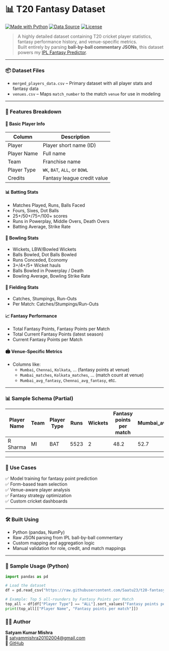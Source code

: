 # 📊 T20 Fantasy Dataset

[![Made with Python](https://img.shields.io/badge/Built%20with-Python-3776AB?logo=python&logoColor=white)](https://www.python.org/)
[![Data Source](https://img.shields.io/badge/Data%20source-Custom%20Parsed-blue)]()
[![License](https://img.shields.io/badge/License-MIT-lightgrey)](./LICENSE)

> A highly detailed dataset containing T20 cricket player statistics, fantasy performance history, and venue-specific metrics.  
> Built entirely by parsing **ball-by-ball commentary JSONs**, this dataset powers my [IPL Fantasy Predictor](https://github.com/Saatu23/ipl-fantasy-predictor).

---

### 📦 Dataset Files

- `merged_players_data.csv` – Primary dataset with all player stats and fantasy data
- `venues.csv` – Maps `match_number` to the match `venue` for use in modeling

---

### 🧠 Features Breakdown

#### 🏏 **Basic Player Info**
| Column            | Description                      |
|------------------|----------------------------------|
| Player            | Player short name (ID)           |
| Player Name       | Full name                        |
| Team              | Franchise name                   |
| Player Type       | `WK`, `BAT`, `ALL`, or `BOWL`    |
| Credits           | Fantasy league credit value      |

#### 📊 **Batting Stats**
- Matches Played, Runs, Balls Faced
- Fours, Sixes, Dot Balls
- 25+/50+/75+/100+ scores
- Runs in Powerplay, Middle Overs, Death Overs
- Batting Average, Strike Rate

#### 🏏 **Bowling Stats**
- Wickets, LBW/Bowled Wickets
- Balls Bowled, Dot Balls Bowled
- Runs Conceded, Economy
- 3+/4+/5+ Wicket hauls
- Balls Bowled in Powerplay / Death
- Bowling Average, Bowling Strike Rate

#### 🧤 **Fielding Stats**
- Catches, Stumpings, Run-Outs
- Per Match: Catches/Stumpings/Run-Outs

#### 📈 **Fantasy Performance**
- Total Fantasy Points, Fantasy Points per Match
- Total Current Fantasy Points (latest season)
- Current Fantasy Points per Match

#### 🏟️ **Venue-Specific Metrics**
- Columns like:
  - `Mumbai`, `Chennai`, `Kolkata`, ... (fantasy points at venue)
  - `Mumbai_matches`, `Kolkata_matches`, ... (match count at venue)
  - `Mumbai_avg_fantasy`, `Chennai_avg_fantasy`, etc.

---

### 📊 Sample Schema (Partial)

| Player Name | Team | Player Type | Runs | Wickets | Fantasy points per match | Mumbai_avg_fantasy | ... |
|-------------|------|--------------|------|---------|----------------------------|---------------------|-----|
| R Sharma    | MI   | BAT          | 5523 | 2       | 48.2                       | 52.7                | ... |

---

### 📂 Use Cases

✅ Model training for fantasy point prediction  
✅ Form-based team selection  
✅ Venue-aware player analysis  
✅ Fantasy strategy optimization  
✅ Custom cricket dashboards

---

### 🛠 Built Using

- Python (pandas, NumPy)
- Raw JSON parsing from IPL ball-by-ball commentary
- Custom mapping and aggregation logic
- Manual validation for role, credit, and match mappings

---

### 🧪 Sample Usage (Python)

```python
import pandas as pd

# Load the dataset
df = pd.read_csv("https://raw.githubusercontent.com/Saatu23/t20-fantasy-dataset/main/merged_players_data.csv")

# Example: Top 5 all-rounders by Fantasy Points per Match
top_all = df[df["Player Type"] == "ALL"].sort_values("Fantasy points per match", ascending=False).head()
print(top_all[["Player Name", "Fantasy points per match"]])
```
### 🙋‍♂️ Author

**Satyam Kumar Mishra**  
📧 satyammishra20102004@gmail.com  
🔗 [GitHub](https://github.com/Saatu23)
